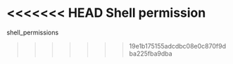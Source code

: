 <<<<<<< HEAD
Shell permission
=======
shell_permissions
>>>>>>> 19e1b175155adcdbc08e0c870f9dba225fba9dba
